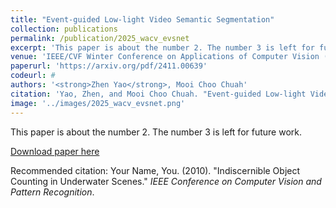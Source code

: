 ```yaml
---
title: "Event-guided Low-light Video Semantic Segmentation"
collection: publications
permalink: /publication/2025_wacv_evsnet
excerpt: 'This paper is about the number 2. The number 3 is left for future work.'
venue: 'IEEE/CVF Winter Conference on Applications of Computer Vision (WACV), 2025'
paperurl: 'https://arxiv.org/pdf/2411.00639'
codeurl: #
authors: '<strong>Zhen Yao</strong>, Mooi Choo Chuah'
citation: 'Yao, Zhen, and Mooi Choo Chuah. "Event-guided Low-light Video Semantic Segmentation." arXiv preprint arXiv:2411.00639 (2024).'
image: '../images/2025_wacv_evsnet.png'
---
```

This paper is about the number 2. The number 3 is left for future work.

[Download paper here](https://arxiv.org/pdf/2411.00639)

Recommended citation: Your Name, You. (2010). "Indiscernible Object Counting in Underwater Scenes." <i>IEEE Conference on Computer Vision and Pattern Recognition</i>.
